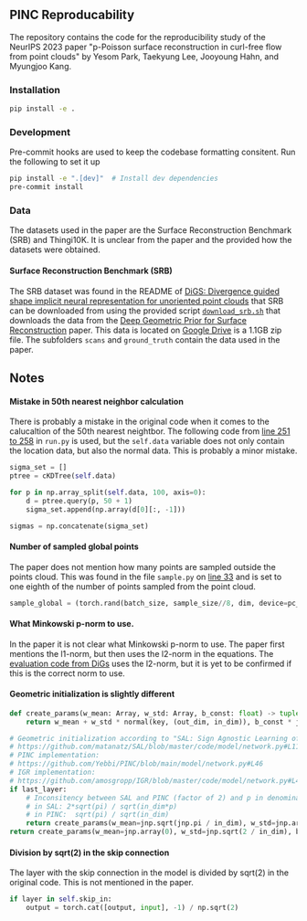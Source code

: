 ## PINC Reproducability

The repository contains the code for the reproducibility study of the NeurIPS 2023 paper "p-Poisson surface reconstruction in curl-free flow from point clouds" by Yesom Park, Taekyung Lee, Jooyoung Hahn, and Myungjoo Kang.

### Installation

```bash
pip install -e .
```

### Development
Pre-commit hooks are used to keep the codebase formatting consitent. Run the following to set it up

```bash
pip install -e ".[dev]"  # Install dev dependencies
pre-commit install
```

### Data

The datasets used in the paper are the Surface Reconstruction Benchmark (SRB) and Thingi10K. It is unclear from the paper and the provided how the datasets were obtained.

#### Surface Reconstruction Benchmark (SRB)

The SRB dataset was found in the README of [DiGS: Divergence guided shape implicit neural representation for unoriented point clouds](https://github.com/Chumbyte/DiGS) that SRB can be downloaded from using the provided script [`download_srb.sh`](https://github.com/Chumbyte/DiGS/blob/main/data/scripts/download_srb.sh) that downloads the data from the [Deep Geometric Prior for Surface Reconstruction](https://github.com/fwilliams/deep-geometric-prior) paper. This data is located on [Google Drive](https://drive.google.com/file/d/17Elfc1TTRzIQJhaNu5m7SckBH_mdjYSe/view) is a 1.1GB zip file. The subfolders `scans` and `ground_truth` contain the data used in the paper.

## Notes

#### Mistake in 50th nearest neighbor calculation

There is probably a mistake in the original code when it comes to the calucaltion of the 50th nearest neightbor.
The following code from [line 251 to 258](https://github.com/Yebbi/PINC/blob/main/reconstruction/run.py#L251-L258) in `run.py` is used, but the `self.data` variable
does not only contain the location data, but also the normal data. This is probably a minor mistake.

```python
sigma_set = []
ptree = cKDTree(self.data)

for p in np.array_split(self.data, 100, axis=0):
    d = ptree.query(p, 50 + 1)
    sigma_set.append(np.array(d[0][:, -1]))

sigmas = np.concatenate(sigma_set)
```

#### Number of sampled global points

The paper does not mention how many points are sampled outside the points cloud. This was found in the file
`sample.py` on [line 33](https://github.com/Yebbi/PINC/blob/main/model/sample.py#L33) and is set to one eighth of the number of points sampled from the point cloud.

```python
sample_global = (torch.rand(batch_size, sample_size//8, dim, device=pc_input.device, requires_grad=True) * (self.global_sigma * 2)) - self.global_sigma
```

#### What Minkowski p-norm to use.

In the paper it is not clear what Minkowski p-norm to use. The paper first mentions the l1-norm, but then uses the l2-norm in the equations. The [evaluation code from DiGs](https://github.com/Chumbyte/DiGS/blob/main/surface_reconstruction/compute_metrics_srb.py) uses the l2-norm, but it is yet to be confirmed if this is the correct norm to use.


#### Geometric initialization is slightly different

```python
def create_params(w_mean: Array, w_std: Array, b_const: float) -> tuple[Array, Array]:
    return w_mean + w_std * normal(key, (out_dim, in_dim)), b_const * jnp.ones(out_dim)

# Geometric initialization according to "SAL: Sign Agnostic Learning of Shapes From Raw Data"
# https://github.com/matanatz/SAL/blob/master/code/model/network.py#L112
# PINC implementation:
# https://github.com/Yebbi/PINC/blob/main/model/network.py#L46
# IGR implementation:
# https://github.com/amosgropp/IGR/blob/master/code/model/network.py#L48
if last_layer:
    # Inconsitency between SAL and PINC (factor of 2) and p in denominator
    # in SAL: 2*sqrt(pi) / sqrt(in_dim*p)
    # in PINC:  sqrt(pi) / sqrt(in_dim)
    return create_params(w_mean=jnp.sqrt(jnp.pi / in_dim), w_std=jnp.array(1e-5), b_const=-0.1)
return create_params(w_mean=jnp.array(0), w_std=jnp.sqrt(2 / in_dim), b_const=0.0)
```

#### Division by sqrt(2) in the skip connection

The layer with the skip connection in the model is divided by sqrt(2) in the original code. This is not mentioned in the paper.

```python
if layer in self.skip_in:
    output = torch.cat([output, input], -1) / np.sqrt(2)
```
